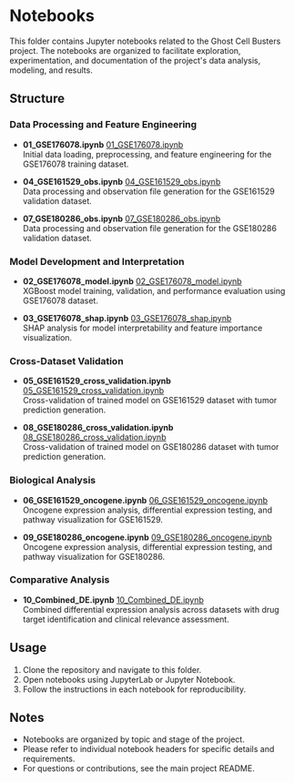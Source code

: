 # Notebooks

This folder contains Jupyter notebooks related to the Ghost Cell Busters project. The notebooks are organized to facilitate exploration, experimentation, and documentation of the project's data analysis, modeling, and results.

## Structure

### Data Processing and Feature Engineering
- **01_GSE176078.ipynb** [01_GSE176078.ipynb](./01_GSE176078.ipynb)  
   Initial data loading, preprocessing, and feature engineering for the GSE176078 training dataset.

- **04_GSE161529_obs.ipynb** [04_GSE161529_obs.ipynb](./04_GSE161529_obs.ipynb)  
   Data processing and observation file generation for the GSE161529 validation dataset.

- **07_GSE180286_obs.ipynb** [07_GSE180286_obs.ipynb](./07_GSE180286_obs.ipynb)  
   Data processing and observation file generation for the GSE180286 validation dataset.

### Model Development and Interpretation
- **02_GSE176078_model.ipynb** [02_GSE176078_model.ipynb](./02_GSE176078_model.ipynb)  
   XGBoost model training, validation, and performance evaluation using GSE176078 dataset.

- **03_GSE176078_shap.ipynb** [03_GSE176078_shap.ipynb](./03_GSE176078_shap.ipynb)  
   SHAP analysis for model interpretability and feature importance visualization.

### Cross-Dataset Validation
- **05_GSE161529_cross_validation.ipynb** [05_GSE161529_cross_validation.ipynb](./05_GSE161529_cross_validation.ipynb)  
   Cross-validation of trained model on GSE161529 dataset with tumor prediction generation.

- **08_GSE180286_cross_validation.ipynb** [08_GSE180286_cross_validation.ipynb](./08_GSE180286_cross_validation.ipynb)  
   Cross-validation of trained model on GSE180286 dataset with tumor prediction generation.

### Biological Analysis
- **06_GSE161529_oncogene.ipynb** [06_GSE161529_oncogene.ipynb](./06_GSE161529_oncogene.ipynb)  
   Oncogene expression analysis, differential expression testing, and pathway visualization for GSE161529.

- **09_GSE180286_oncogene.ipynb** [09_GSE180286_oncogene.ipynb](./09_GSE180286_oncogene.ipynb)  
   Oncogene expression analysis, differential expression testing, and pathway visualization for GSE180286.

### Comparative Analysis
- **10_Combined_DE.ipynb** [10_Combined_DE.ipynb](./10_Combined_DE.ipynb)  
   Combined differential expression analysis across datasets with drug target identification and clinical relevance assessment.

## Usage

1. Clone the repository and navigate to this folder.
2. Open notebooks using JupyterLab or Jupyter Notebook.
3. Follow the instructions in each notebook for reproducibility.

## Notes

- Notebooks are organized by topic and stage of the project.
- Please refer to individual notebook headers for specific details and requirements.
- For questions or contributions, see the main project README.
